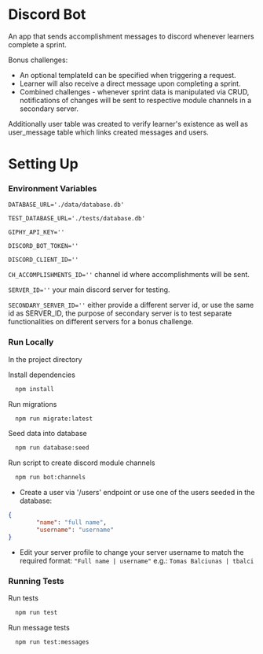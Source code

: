 
# Discord Bot

An app that sends accomplishment messages to discord whenever learners complete a sprint. 

Bonus challenges: 
- An optional templateId can be specified when triggering a request.
- Learner will also receive a direct message upon completing a sprint.  
- Combined challenges - whenever sprint data is manipulated via CRUD, notifications of changes will be sent to respective module channels in a secondary server.

Additionally user table was created to verify learner's existence as well as user_message table which links created messages and users.

# Setting Up
### Environment Variables

`DATABASE_URL='./data/database.db'`

`TEST_DATABASE_URL='./tests/database.db'`

`GIPHY_API_KEY=''`

`DISCORD_BOT_TOKEN=''`

`DISCORD_CLIENT_ID=''`

`CH_ACCOMPLISHMENTS_ID=''` channel id where accomplishments will be sent.

`SERVER_ID=''` your main discord server for testing.

`SECONDARY_SERVER_ID=''` either provide a different server id, or use the same id as SERVER_ID, the purpose of secondary server is to test separate functionalities on different servers for a bonus challenge.


### Run Locally

In the project directory

Install dependencies

```bash
  npm install
```
Run migrations

```bash
  npm run migrate:latest
```
Seed data into database

```bash
  npm run database:seed
```

Run script to create discord module channels

```bash
  npm run bot:channels
```
- Create a user via '/users' endpoint or use one of the users seeded in the database:

```json
{
        "name": "full name",
        "username": "username"
}
```
- Edit your server profile to change your server username to match the required format:
`"Full name | username"` e.g.: `Tomas Balciunas | tbalci`
### Running Tests

Run tests

```bash
  npm run test
```
Run message tests

```bash
  npm run test:messages
```
